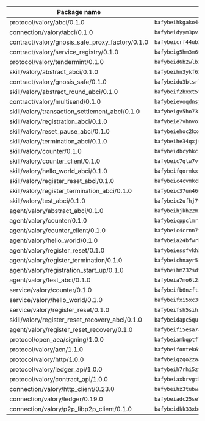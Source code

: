 | Package name                                                  | Package hash                                                  |
| ------------------------------------------------------------- | ------------------------------------------------------------- |
| protocol/valory/abci/0.1.0                                    | `bafybeihkgako44fzgurcv4hgbems4ptdtosae4lopnnr75eczb6kx3x2lm` |
| connection/valory/abci/0.1.0                                  | `bafybeidyym3pv2suzavhzygthjtrvy2mskswhqjc7all3ldeuwrl26an5u` |
| contract/valory/gnosis_safe_proxy_factory/0.1.0               | `bafybeicrf44ub2kauwxan3zfbdmeqb2ae7xhftwucevr7q42bwho5oqcoa` |
| contract/valory/service_registry/0.1.0                        | `bafybeig5hm3m6udgthgye7xfngtstzon2hymjpcivtiapsknnoz4i3ujpy` |
| protocol/valory/tendermint/0.1.0                              | `bafybeid6b2wlb24g6d3godmqms44qvnpkhlvb27icotuobvnscmdmlhaha` |
| skill/valory/abstract_abci/0.1.0                              | `bafybeihn3ykf62vdooochm3abe6ajpvafq5ahu4h6lrn5i24wl3kxwgtvm` |
| contract/valory/gnosis_safe/0.1.0                             | `bafybeidu3btsrlbm6d7viks5dzdqcsubkn5v6wjqlq4rqhn6cdmnrwuqiq` |
| skill/valory/abstract_round_abci/0.1.0                        | `bafybeif2bxxt5taocrqtfxif6dfzucvh6wzbglxeqfj644btb5ntrtz34i` |
| contract/valory/multisend/0.1.0                               | `bafybeievoqdnsysj7p3nlbd7ndxtjuvzh3nxmadz76o6wih3n23b7f5qyq` |
| skill/valory/transaction_settlement_abci/0.1.0                | `bafybeigv5ho732afbahmfrre7uqloncdye7jcum6kzd4ijwvadp3ffd5fi` |
| skill/valory/registration_abci/0.1.0                          | `bafybeie7vhnvo5v6og37qz7mwlkyhmkisulmyojaxbggq6xvtb35rxac5a` |
| skill/valory/reset_pause_abci/0.1.0                           | `bafybeiehoc2kxqyb2gwmcjtzxau7mxqoq6itd4snvyxjzgm23jbuzwcbza` |
| skill/valory/termination_abci/0.1.0                           | `bafybeihe34qxju733es2ew2yhc5jqnoctdozehbmqzfyuk6adykbjvlfxi` |
| skill/valory/counter/0.1.0                                    | `bafybeidbcyhkcsp2xqzi6tauuassnul4t3f74n5v5ljjsfgjpxle26gnni` |
| skill/valory/counter_client/0.1.0                             | `bafybeic7qlw7vyovllmu35rb3cag4afduemo6ulr7sfkxtwtrjhlb2a5cq` |
| skill/valory/hello_world_abci/0.1.0                           | `bafybeifqormkxtiiead7dp7mgt6s5xpgejxa7i6muydfcc22emqmctqj3m` |
| skill/valory/register_reset_abci/0.1.0                        | `bafybeic4cvmkcbkpktsadrvz45ujqah6vb7ofq64cgiw2vmji2aklec7lm` |
| skill/valory/register_termination_abci/0.1.0                  | `bafybeic37un46u4qgjh4dqkk2jzdmhccvio7kg5nucjrfjqwpn6fg6lj7u` |
| skill/valory/test_abci/0.1.0                                  | `bafybeic2ufhj7vrpoty35tsapdn3fdbf3rmabtenaueg6j46k3yigybizq` |
| agent/valory/abstract_abci/0.1.0                              | `bafybeihjkh22m3u5gbsu3yckbqdhmv7u6i2fbcpnetw6xsaj6ee35al4dq` |
| agent/valory/counter/0.1.0                                    | `bafybeicppclmrsbboq2l2ft465hhfr4jl67ctja7x2yqlae5kzehyrd5fq` |
| agent/valory/counter_client/0.1.0                             | `bafybeic4crnn7t5ep6bsjrdste2tdbwoktftdhtooxeweypmujv5t7cmpi` |
| agent/valory/hello_world/0.1.0                                | `bafybeia24bfwrhjtdnvk4ep6vhf3c2bqtusvw6wwqdfxylnnlkgujio7ky` |
| agent/valory/register_reset/0.1.0                             | `bafybeiessfvkh5k6aaehnfyjgoayqc64bkph7cm6fpkzc3lvyjmskakukm` |
| agent/valory/register_termination/0.1.0                       | `bafybeichnayr5shuaws3rrzaatpmxbe7z5qq7hqnruwmw2zvfxtlvc5j6i` |
| agent/valory/registration_start_up/0.1.0                      | `bafybeihm232sdtty5u3qeyze4gvjqwlumnt4lhoz6a2uhhxixjj6d4i6ke` |
| agent/valory/test_abci/0.1.0                                  | `bafybeia7mo6l2abmjfuqykxnmvgifvbktdpnza42lls7krwqux6sq4vyea` |
| service/valory/counter/0.1.0                                  | `bafybeifb6nzftis4evw6czhfc5enk5pqxkph2scwgdznmsfpb7na5d72ei` |
| service/valory/hello_world/0.1.0                              | `bafybeifxi5xc3ufztwb6zlzncaufzpc5jazsieqciftrpogs6o7surczd4` |
| service/valory/register_reset/0.1.0                           | `bafybeifsh5sihzzj7xzurgi3nfify5pwssoy75p732h5qyy6wzp5l7bw3a` |
| skill/valory/register_reset_recovery_abci/0.1.0               | `bafybeidapc5qucr22gnzhy52q63r5uansukuowwj6ji2favjsybmyrj2li` |
| agent/valory/register_reset_recovery/0.1.0                    | `bafybeifi5esa7aygnl4hshllimyuuog3d3gxpsi73bh76kkbpqq4pxbxaa` |
| protocol/open_aea/signing/1.0.0                               | `bafybeiambqptflge33eemdhis2whik67hjplfnqwieoa6wblzlaf7vuo44` |
| protocol/valory/acn/1.1.0                                     | `bafybeifontek6tvaecatoauiule3j3id6xoktpjubvuqi3h2jkzqg7zh7a` |
| protocol/valory/http/1.0.0                                    | `bafybeigzqo2zaakcjtzzsm6dh4x73v72xg6ctk6muyp5uq5ueb7y34fbxy` |
| protocol/valory/ledger_api/1.0.0                              | `bafybeih7rhi5zvfvwakx5ifgxsz2cfipeecsh7bm3gnudjxtvhrygpcftq` |
| protocol/valory/contract_api/1.0.0                            | `bafybeiaxbrvgtbdrh4lslskuxyp4awyr4whcx3nqq5yrr6vimzsxg5dy64` |
| connection/valory/http_client/0.23.0                          | `bafybeihz3tubwado7j3wlivndzzuj3c6fdsp4ra5r3nqixn3ufawzo3wii` |
| connection/valory/ledger/0.19.0                               | `bafybeiadc25se7dgnn4mufztwpzdono4xsfs45qknzdqyi3gckn6ccuv44` |
| connection/valory/p2p_libp2p_client/0.1.0                     | `bafybeidkk33xbga54szmitk6uwsi3ef56hbbdbuasltqtiyki34hgfpnxa` |
